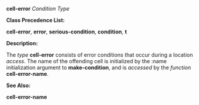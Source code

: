 **cell-error** *Condition Type* 

**Class Precedence List:** 

**cell-error**, **error**, **serious-condition**, **condition**, **t** 

**Description:** 

The *type* **cell-error** consists of error conditions that occur during a location *access*. The name of the offending cell is initialized by the :name initialization argument to **make-condition**, and is *accessed* by the *function* **cell-error-name**. 

**See Also:** 

**cell-error-name** 



 

 


